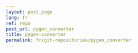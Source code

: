 ```yaml
---
layout: post_page
lang: fr
ref: repo
post_url: pygen_converter
title: pygen-converter
permalink: fr/git-repositories/pygen_converter
---
```


